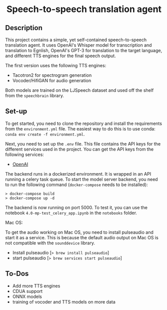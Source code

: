 <h1 align=center > Speech-to-speech translation agent </h1>

<h2> Description </h2>

This project contains a simple, yet self-contained speech-to-speech translation agent. It uses OpenAI's Whisper model for transcription and translation to Egnlish, OpenAI's GPT-3 for translation to the target language, and different TTS engines for the final speech output.

The first version uses the following TTS engines:
 - Tacotron2 for spectrogram generation
 - Vocoder/HifiGAN for audio generation

Both models are trained on the LJSpeech dataset and used off the shelf from the `speechbrain` library.



<h2> Set-up</h2>

To get started, you need to clone the repository and install the requirements from the `environment.yml` file. The easiest way to do this is to use conda: `conda env create -f environment.yml`.

Next, you need to set up the `.env` file. This file contains the API keys for the different services used in the project. You can get the API keys from the following services:

- [OpenAI](https://openai.com/)


The backend runs in a dockerized environment. It is wrapped in an API running a celery task queue. To start the model server backend, you need to run the following command (`docker-compose` needs to be installed):

``` 
> docker-compose build
> docker-compose up -d
```


The backend is now running on port 5000. To test it, you can use the notebook `4.0-mp-test_celery_app.ipynb` in the `notebooks` folder.


Mac OS:

To get the audio working on Mac OS, you need to install pulseaudio and start it as a service. This is because the default audio output on Mac OS is not compatible with the `sounddevice` library.

- Install pulseaudio [`> brew install pulseaudio`]
- start pulseaudio [`> brew services start pulseaudio`]


<h2> To-Dos </h2>

- Add more TTS engines
- CDUA support
- ONNX models
- training of vocoder and TTS models on more data
